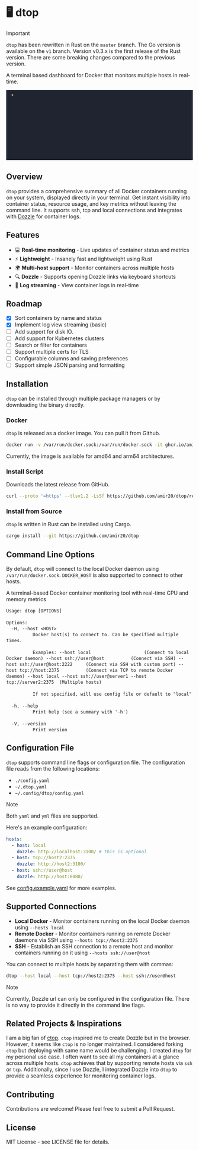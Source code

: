 # 🖥️ dtop

> [!IMPORTANT]
> `dtop` has been rewritten in Rust on the `master` branch. The Go version is available on the `v1` branch. Version v0.3.x is the first release of the Rust version. There are some breaking changes compared to the previous version.

A terminal based dashboard for Docker that monitors multiple hosts in real-time.

![dtop screenshot](https://github.com/amir20/dtop/blob/master/demo.gif)

## Overview

`dtop` provides a comprehensive summary of all Docker containers running on your system, displayed directly in your terminal. Get instant visibility into container status, resource usage, and key metrics without leaving the command line. It supports ssh, tcp and local connections and integrates with [Dozzle](https://github.com/amir20/dozzle) for container logs.

## Features

- 💻 **Real-time monitoring** - Live updates of container status and metrics
- ⚡ **Lightweight** - Insanely fast and lightweight using Rust
- 🌍 **Multi-host support** - Monitor containers across multiple hosts
- 🔍 **Dozzle** - Supports opening Dozzle links via keyboard shortcuts
- 📝 **Log streaming** - View container logs in real-time

## Roadmap

- [x] Sort containers by name and status
- [x] Implement log view streaming (basic)
- [ ] Add support for disk IO.
- [ ] Add support for Kubernetes clusters
- [ ] Search or filter for containers
- [ ] Support multiple certs for TLS
- [ ] Configurable columns and saving preferences
- [ ] Support simple JSON parsing and formatting

## Installation
`dtop` can be installed through multiple package managers or by downloading the binary directly.


### Docker
`dtop` is released as a docker image. You can pull it from Github.

```sh
docker run -v /var/run/docker.sock:/var/run/docker.sock -it ghcr.io/amir20/dtop
```

Currently, the image is available for amd64 and arm64 architectures.

### Install Script

Downloads the latest release from GitHub.

```sh
curl --proto '=https' --tlsv1.2 -LsSf https://github.com/amir20/dtop/releases/latest/download/dtop-installer.sh | sh
```

### Install from Source

`dtop` is written in Rust can be installed using Cargo.

```sh
cargo install --git https://github.com/amir20/dtop
```

## Command Line Options

By default, `dtop` will connect to the local Docker daemon using `/var/run/docker.sock`. `DOCKER_HOST` is also supported to connect to other hosts.

A terminal-based Docker container monitoring tool with real-time CPU and memory metrics

    Usage: dtop [OPTIONS]

    Options:
      -H, --host <HOST>
              Docker host(s) to connect to. Can be specified multiple times.

              Examples: --host local                    (Connect to local Docker daemon) --host ssh://user@host          (Connect via SSH) --host ssh://user@host:2222     (Connect via SSH with custom port) --host tcp://host:2375          (Connect via TCP to remote Docker daemon) --host local --host ssh://user@server1 --host tcp://server2:2375  (Multiple hosts)

              If not specified, will use config file or default to "local"

      -h, --help
              Print help (see a summary with '-h')

      -V, --version
              Print version

## Configuration File

`dtop` supports command line flags or configuration file. The configuration file reads from the following locations:

- `./config.yaml`
- `~/.dtop.yaml`
- `~/.config/dtop/config.yaml`

> [!Note]
> Both `yaml` and `yml` files are supported.

Here's an example configuration:

```yaml
hosts:
  - host: local
    dozzle: http://localhost:3100/ # this is optional
  - host: tcp://host2:2375
    dozzle: http://host2:3100/
  - host: ssh://user@host
    dozzle: http://host:8080/
```

See [config.example.yaml](https://github.com/amir20/dtop/blob/master/config.example.yaml) for more examples.

## Supported Connections

- **Local Docker** - Monitor containers running on the local Docker daemon using `--hosts local`
- **Remote Docker** - Monitor containers running on remote Docker daemons via SSH using `--hosts tcp://host2:2375`
- **SSH** - Establish an SSH connection to a remote host and monitor containers running on it using `--hosts ssh://user@host`

You can connect to multiple hosts by separating them with commas:

```bash
dtop --host local --host tcp://host2:2375 --host ssh://user@host
```
> [!Note]
> Currently, Dozzle url can only be configured in the configuration file. There is no way to provide it directly in the command line flags.

## Related Projects & Inspirations

I am a big fan of [ctop](https://github.com/bcicen/ctop). `ctop` inspired me to create Dozzle but in the browser. However, it seems like `ctop` is no longer maintained. I considered forking `ctop` but deploying with same name would be challenging. I created `dtop` for my personal use case. I often want to see all my containers at a glance across multiple hosts. `dtop` achieves that by supporting remote hosts via `ssh` or `tcp`. Additionally, since I use Dozzle, I integrated Dozzle into `dtop` to provide a seamless experience for monitoring container logs.


## Contributing

Contributions are welcome! Please feel free to submit a Pull Request.

## License

MIT License - see LICENSE file for details.
